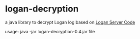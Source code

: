 # logan-decryption

a java library to decrypt Logan log based on [Logan Server Code](https://github.com/Meituan-Dianping/Logan/tree/master/Logan/Server)

usage: java -jar logan-decryption-0.4.jar file

